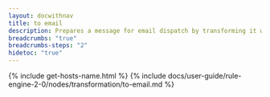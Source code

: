 ```yaml
---
layout: docwithnav
title: to email
description: Prepares a message for email dispatch by transforming it with configured sender, recipients, subject, and body content using template-based field substitution.
breadcrumbs: "true"
breadcrumbs-steps: "2"
hidetoc: "true"
---
```


{% include get-hosts-name.html %}
{% include docs/user-guide/rule-engine-2-0/nodes/transformation/to-email.md %}
